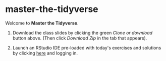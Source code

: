 # master-the-tidyverse

Welcome to **Master the Tidyverse**.

1. Download the class slides by clicking the green _Clone or download_ button above. (Then click _Download Zip_ in the tab that appears).

1. Launch an RStudio IDE pre-loaded with today's exercises and solutions by clicking [here](https://rstudio.cloud/project/168691) and logging in.
